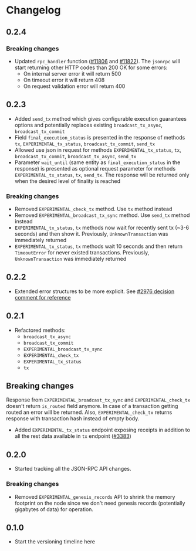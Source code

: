 # Changelog

## 0.2.4

### Breaking changes

* Updated `rpc_handler` function ([#11806](https://github.com/near/nearcore/pull/11806) and [#11822](https://github.com/nearprotocol/nearcore/pull/11822)). The `jsonrpc` will start returning other HTTP codes than 200 OK for some errors:
  * On internal server error it will return 500
  * On timeout error it will return 408
  * On request validation error will return 400

## 0.2.3

* Added `send_tx` method which gives configurable execution guarantees options and potentially replaces existing `broadcast_tx_async`, `broadcast_tx_commit`
* Field `final_execution_status` is presented in the response of methods `tx`, `EXPERIMENTAL_tx_status`, `broadcast_tx_commit`, `send_tx`
* Allowed use json in request for methods `EXPERIMENTAL_tx_status`, `tx`, `broadcast_tx_commit`, `broadcast_tx_async`, `send_tx`
* Parameter `wait_until` (same entity as `final_execution_status` in the response) is presented as optional request parameter for methods `EXPERIMENTAL_tx_status`, `tx`, `send_tx`. The response will be returned only when the desired level of finality is reached

### Breaking changes

* Removed `EXPERIMENTAL_check_tx` method. Use `tx` method instead
* Removed `EXPERIMENTAL_broadcast_tx_sync` method. Use `send_tx` method instead
* `EXPERIMENTAL_tx_status`, `tx` methods now wait for recently sent tx (~3-6 seconds) and then show it. Previously, `UnknownTransaction` was immediately returned
* `EXPERIMENTAL_tx_status`, `tx` methods wait 10 seconds and then return `TimeoutError` for never existed transactions. Previously, `UnknownTransaction` was immediately returned

## 0.2.2

* Extended error structures to be more explicit. See [#2976 decision comment for reference](https://github.com/near/nearcore/issues/2976#issuecomment-865834617)

## 0.2.1

* Refactored methods:
  * `broadcast_tx_async`
  * `broadcast_tx_commit`
  * `EXPERIMENTAL_broadcast_tx_sync`
  * `EXPERIMENTAL_check_tx`
  * `EXPERIMENTAL_tx_status`
  * `tx`

## Breaking changes

Response from `EXPERIMENTAL_broadcast_tx_sync` and `EXPERIMENTAL_check_tx` doesn't return `is_routed` 
field anymore. In case of a transaction getting routed an error will be returned. Also, `EXPERIMENTAL_check_tx` 
returns response with transaction hash instead of empty body.

* Added `EXPERIMENTAL_tx_status` endpoint exposing receipts in addition to all
  the rest data available in `tx` endpoint
  ([#3383](https://github.com/nearprotocol/nearcore/pull/3383))

## 0.2.0

* Started tracking all the JSON-RPC API changes.

### Breaking changes

* Removed `EXPERIMENTAL_genesis_records` API to shrink the memory footprint on
  the node since we don't need genesis records (potentially gigabytes of data)
  for operation.

## 0.1.0

* Start the versioning timeline here
